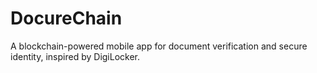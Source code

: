 # DocureChain
A blockchain-powered mobile app for document verification and secure identity, inspired by DigiLocker.
